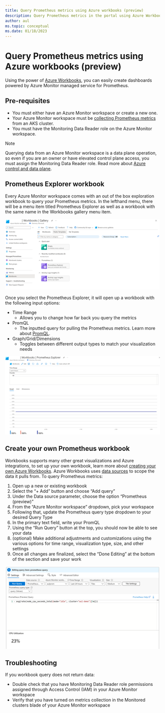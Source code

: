 ```yaml
---
title: Query Prometheus metrics using Azure workbooks (preview)
description: Query Prometheus metrics in the portal using Azure Workbooks.
author: aul
ms.topic: conceptual
ms.date: 01/18/2023
---
```


# Query Prometheus metrics using Azure workbooks (preview)

Using the power of [Azure Workbooks](../visualize/workbooks-overview.md), you can easily create dashboards powered by Azure Monitor managed service for Prometheus.

## Pre-requisites

-	You must either have an Azure Monitor workspace or create a new one.
-	Your Azure Monitor workspace must be [collecting Prometheus metrics](./prometheus-metrics-enable.md) from an AKS cluster.
-	You must have the Monitoring Data Reader role on the Azure Monitor workspace.

> [!NOTE]
> Querying data from an Azure Monitor workspace is a data plane operation, so even if you are an owner or have elevated control plane access, you must assign the Monitoring Data Reader role. Read more about [Azure control and data plane](../../azure-resource-manager/management/control-plane-and-data-plane.md).

## Prometheus Explorer workbook
Every Azure Monitor workspace comes with an out of the box exploration workbook to query your Prometheus metrics. In the lefthand menu, there will be a menu item titled Prometheus Explorer as well as a workbook with the same name in the Workbooks gallery menu item.

![Screenshot that shows Azure Monitor workspace gallery](./media/prometheus-workbooks/prometheus-gallery.png)

Once you select the Prometheus Explorer, it will open up a workbook with the following input options:
-	Time Range
    - Allows you to change how far back you query the metrics
-	PromQL
    - The inputted query for pulling the Prometheus metrics. Learn more about [PromQL](https://aka.ms/azureprometheus-promio-promql).
-	Graph/Grid/Dimensions
    - Toggles between different output types to match your visualization needs

![Screenshot that shows PromQL explorer](./media/prometheus-workbooks/prometheus-explorer.png)

## Create your own Prometheus workbook

Workbooks supports many other great visualizations and Azure integrations, to set up your own workbook, learn more about [creating your own Azure Workbooks](../visualize/workbooks-create-workbook.md).
Azure Workbooks uses [data sources](../visualize/workbooks-data-sources.md#prometheus-preview) to scope the data it pulls from. To query Prometheus metrics:

1.	Open up a new or existing workbook
2.	Select the “+ Add” button and choose “Add query”
3.	Under the Data source parameter, choose the option “Prometheus (preview)”
4.	From the “Azure Monitor workspace” dropdown, pick your workspace
5.	Following that, update the Prometheus query type dropdown to your desired Query Type
6.	In the primary text field, write your PromQL
7.	Using the “Run Query” button at the top, you should now be able to see your data
8.	(optional) Make additional adjustments and customizations using the various options for time range, visualization type, size, and other settings
9.	Once all changes are finalized, select the “Done Editing” at the bottom of the section and save your work

![Screenshot that shows sample PromQL query](./media/prometheus-workbooks/prometheus-query.png)

## Troubleshooting

If you workbook query does not return data:

-	Double check that you have Monitoring Data Reader role permissions assigned through Access Control (IAM) in your Azure Monitor workspace
-	Verify that you have turned on metrics collection in the Monitored clusters blade of your Azure Monitor workspace


